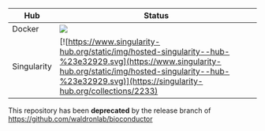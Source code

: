 | Hub |    Status     |
| --- | --------------- |
| Docker | [![](https://images.microbadger.com/badges/image/waldronlab/bioconductor_release.svg)](https://hub.docker.com/r/waldronlab/bioconductor_release "page on dockerhub") |
| Singularity | [![https://www.singularity-hub.org/static/img/hosted-singularity--hub-%23e32929.svg](https://www.singularity-hub.org/static/img/hosted-singularity--hub-%23e32929.svg)](https://singularity-hub.org/collections/2233) |

This repository has been **deprecated** by the release branch of https://github.com/waldronlab/bioconductor
